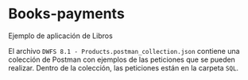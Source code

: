 # Books-payments
Ejemplo de aplicación de Libros

El archivo `DWFS 8.1 - Products.postman_collection.json` contiene una colección de Postman con ejemplos de las peticiones que se pueden realizar. Dentro de la colección, las peticiones están en la carpeta `SQL`.
